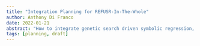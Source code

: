 ```yaml
---
title: "Integration Planning for REFUSR-In-The-Whole"
author: Anthony Di Franco
date: 2022-01-21
abstract: "How to integrate genetic search driven symbolic regression, property testing, and the hardware interface."
tags: [planning, draft]
---
```

